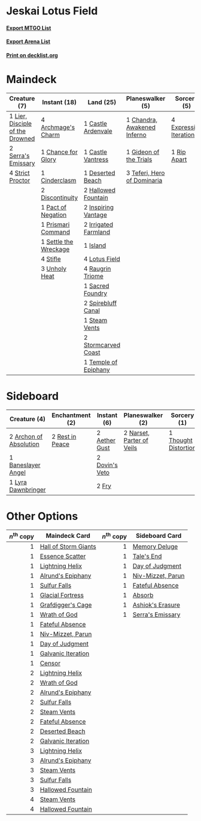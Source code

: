 # Jeskai Lotus Field

#### [Export MTGO List](../collection/Jeskai%20Lotus%20Field/Jeskai%20Lotus%20Field.txt)
#### [Export Arena List](../collection/Jeskai%20Lotus%20Field/Jeskai%20Lotus%20Field_arena.txt)
#### [Print on decklist.org](http://decklist.org/?deckmain=4%09Archmage's%20Charm%0A1%09Castle%20Ardenvale%0A1%09Castle%20Vantress%0A1%09Chance%20for%20Glory%0A1%09Chandra,%20Awakened%20Inferno%0A1%09Cinderclasm%0A1%09Deserted%20Beach%0A2%09Discontinuity%0A4%09Expressive%20Iteration%0A1%09Gideon%20of%20the%20Trials%0A2%09Hallowed%20Fountain%0A2%09Inspiring%20Vantage%0A2%09Irrigated%20Farmland%0A1%09Island%0A1%09Lier,%20Disciple%20of%20the%20Drowned%0A4%09Lotus%20Field%0A1%09Pact%20of%20Negation%0A1%09Prismari%20Command%0A4%09Raugrin%20Triome%0A1%09Rip%20Apart%0A1%09Sacred%20Foundry%0A2%09Serra's%20Emissary%0A1%09Settle%20the%20Wreckage%0A2%09Spirebluff%20Canal%0A1%09Steam%20Vents%0A4%09Stifle%0A2%09Stormcarved%20Coast%0A4%09Strict%20Proctor%0A3%09Teferi,%20Hero%20of%20Dominaria%0A1%09Temple%20of%20Epiphany%0A3%09Unholy%20Heat&deckside=2%09Aether%20Gust%0A2%09Archon%20of%20Absolution%0A1%09Baneslayer%20Angel%0A2%09Dovin's%20Veto%0A2%09Fry%0A1%09Lyra%20Dawnbringer%0A2%09Narset,%20Parter%20of%20Veils%0A2%09Rest%20in%20Peace%0A1%09Thought%20Distortion)
# Maindeck

|                                               Creature (7)                                               |                                          Instant (18)                                          |                                           Land (25)                                           |                                           Planeswalker (5)                                           |                                           Sorcery (5)                                           |
|----------------------------------------------------------------------------------------------------------|------------------------------------------------------------------------------------------------|-----------------------------------------------------------------------------------------------|------------------------------------------------------------------------------------------------------|-------------------------------------------------------------------------------------------------|
|1 [Lier, Disciple of the Drowned](http://gatherer.wizards.com/Pages/Card/Details.aspx?multiverseid=534821)|4 [Archmage's Charm](http://gatherer.wizards.com/Pages/Card/Details.aspx?multiverseid=463989)   |1 [Castle Ardenvale](http://gatherer.wizards.com/Pages/Card/Details.aspx?multiverseid=473200)  |1 [Chandra, Awakened Inferno](http://gatherer.wizards.com/Pages/Card/Details.aspx?multiverseid=466881)|4 [Expressive Iteration](http://gatherer.wizards.com/Pages/Card/Details.aspx?multiverseid=513678)|
|2 [Serra's Emissary](http://gatherer.wizards.com/Pages/Card/Details.aspx?multiverseid=522106)             |1 [Chance for Glory](http://gatherer.wizards.com/Pages/Card/Details.aspx?multiverseid=452909)   |1 [Castle Vantress](http://gatherer.wizards.com/Pages/Card/Details.aspx?multiverseid=473204)   |1 [Gideon of the Trials](http://gatherer.wizards.com/Pages/Card/Details.aspx?multiverseid=426716)     |1 [Rip Apart](http://gatherer.wizards.com/Pages/Card/Details.aspx?multiverseid=513717)           |
|4 [Strict Proctor](http://gatherer.wizards.com/Pages/Card/Details.aspx?multiverseid=513510)               |1 [Cinderclasm](http://gatherer.wizards.com/Pages/Card/Details.aspx?multiverseid=491776)        |1 [Deserted Beach](http://gatherer.wizards.com/Pages/Card/Details.aspx?multiverseid=535058)    |3 [Teferi, Hero of Dominaria](http://gatherer.wizards.com/Pages/Card/Details.aspx?multiverseid=443095)|                                                                                                 |
|                                                                                                          |2 [Discontinuity](http://gatherer.wizards.com/Pages/Card/Details.aspx?multiverseid=488248)      |2 [Hallowed Fountain](http://gatherer.wizards.com/Pages/Card/Details.aspx?multiverseid=97071)  |                                                                                                      |                                                                                                 |
|                                                                                                          |1 [Pact of Negation](http://gatherer.wizards.com/Pages/Card/Details.aspx?multiverseid=442057)   |2 [Inspiring Vantage](http://gatherer.wizards.com/Pages/Card/Details.aspx?multiverseid=417819) |                                                                                                      |                                                                                                 |
|                                                                                                          |1 [Prismari Command](http://gatherer.wizards.com/Pages/Card/Details.aspx?multiverseid=513706)   |2 [Irrigated Farmland](http://gatherer.wizards.com/Pages/Card/Details.aspx?multiverseid=426947)|                                                                                                      |                                                                                                 |
|                                                                                                          |1 [Settle the Wreckage](http://gatherer.wizards.com/Pages/Card/Details.aspx?multiverseid=435186)|1 [Island](http://gatherer.wizards.com/Pages/Card/Details.aspx?multiverseid=439857)            |                                                                                                      |                                                                                                 |
|                                                                                                          |4 [Stifle](http://gatherer.wizards.com/Pages/Card/Details.aspx?multiverseid=382377)             |4 [Lotus Field](http://gatherer.wizards.com/Pages/Card/Details.aspx?multiverseid=467003)       |                                                                                                      |                                                                                                 |
|                                                                                                          |3 [Unholy Heat](http://gatherer.wizards.com/Pages/Card/Details.aspx?multiverseid=522221)        |4 [Raugrin Triome](http://gatherer.wizards.com/Pages/Card/Details.aspx?multiverseid=479771)    |                                                                                                      |                                                                                                 |
|                                                                                                          |                                                                                                |1 [Sacred Foundry](http://gatherer.wizards.com/Pages/Card/Details.aspx?multiverseid=405106)    |                                                                                                      |                                                                                                 |
|                                                                                                          |                                                                                                |2 [Spirebluff Canal](http://gatherer.wizards.com/Pages/Card/Details.aspx?multiverseid=417822)  |                                                                                                      |                                                                                                 |
|                                                                                                          |                                                                                                |1 [Steam Vents](http://gatherer.wizards.com/Pages/Card/Details.aspx?multiverseid=405109)       |                                                                                                      |                                                                                                 |
|                                                                                                          |                                                                                                |2 [Stormcarved Coast](http://gatherer.wizards.com/Pages/Card/Details.aspx?multiverseid=541141) |                                                                                                      |                                                                                                 |
|                                                                                                          |                                                                                                |1 [Temple of Epiphany](http://gatherer.wizards.com/Pages/Card/Details.aspx?multiverseid=442808)|                                                                                                      |                                                                                                 |


# Sideboard

|                                          Creature (4)                                           |                                     Enchantment (2)                                      |                                       Instant (6)                                       |                                          Planeswalker (2)                                          |                                          Sorcery (1)                                          |
|-------------------------------------------------------------------------------------------------|------------------------------------------------------------------------------------------|-----------------------------------------------------------------------------------------|----------------------------------------------------------------------------------------------------|-----------------------------------------------------------------------------------------------|
|2 [Archon of Absolution](http://gatherer.wizards.com/Pages/Card/Details.aspx?multiverseid=472965)|2 [Rest in Peace](http://gatherer.wizards.com/Pages/Card/Details.aspx?multiverseid=442021)|2 [Aether Gust](http://gatherer.wizards.com/Pages/Card/Details.aspx?multiverseid=466796) |2 [Narset, Parter of Veils](http://gatherer.wizards.com/Pages/Card/Details.aspx?multiverseid=460988)|1 [Thought Distortion](http://gatherer.wizards.com/Pages/Card/Details.aspx?multiverseid=466871)|
|1 [Baneslayer Angel](http://gatherer.wizards.com/Pages/Card/Details.aspx?multiverseid=191065)    |                                                                                          |2 [Dovin's Veto](http://gatherer.wizards.com/Pages/Card/Details.aspx?multiverseid=461120)|                                                                                                    |                                                                                               |
|1 [Lyra Dawnbringer](http://gatherer.wizards.com/Pages/Card/Details.aspx?multiverseid=442914)    |                                                                                          |2 [Fry](http://gatherer.wizards.com/Pages/Card/Details.aspx?multiverseid=466894)         |                                                                                                    |                                                                                               |


# Other Options

|*n*<sup>th</sup> copy|                                         Maindeck Card                                         |*n*<sup>th</sup> copy|                                       Sideboard Card                                       |
|--------------------:|-----------------------------------------------------------------------------------------------|--------------------:|--------------------------------------------------------------------------------------------|
|                    1|[Hall of Storm Giants](http://gatherer.wizards.com/Pages/Card/Details.aspx?multiverseid=527544)|                    1|[Memory Deluge](http://gatherer.wizards.com/Pages/Card/Details.aspx?multiverseid=534825)    |
|                    1|[Essence Scatter](http://gatherer.wizards.com/Pages/Card/Details.aspx?multiverseid=426754)     |                    1|[Tale's End](http://gatherer.wizards.com/Pages/Card/Details.aspx?multiverseid=466831)       |
|                    1|[Lightning Helix](http://gatherer.wizards.com/Pages/Card/Details.aspx?multiverseid=249386)     |                    1|[Day of Judgment](http://gatherer.wizards.com/Pages/Card/Details.aspx?multiverseid=439344)  |
|                    1|[Alrund's Epiphany](http://gatherer.wizards.com/Pages/Card/Details.aspx?multiverseid=503648)   |                    1|[Niv-Mizzet, Parun](http://gatherer.wizards.com/Pages/Card/Details.aspx?multiverseid=452942)|
|                    1|[Sulfur Falls](http://gatherer.wizards.com/Pages/Card/Details.aspx?multiverseid=443135)        |                    1|[Fateful Absence](http://gatherer.wizards.com/Pages/Card/Details.aspx?multiverseid=534774)  |
|                    1|[Glacial Fortress](http://gatherer.wizards.com/Pages/Card/Details.aspx?multiverseid=190562)    |                    1|[Absorb](http://gatherer.wizards.com/Pages/Card/Details.aspx?multiverseid=23155)            |
|                    1|[Grafdigger's Cage](http://gatherer.wizards.com/Pages/Card/Details.aspx?multiverseid=278452)   |                    1|[Ashiok's Erasure](http://gatherer.wizards.com/Pages/Card/Details.aspx?multiverseid=476294) |
|                    1|[Wrath of God](http://gatherer.wizards.com/Pages/Card/Details.aspx?multiverseid=129808)        |                    1|[Serra's Emissary](http://gatherer.wizards.com/Pages/Card/Details.aspx?multiverseid=522106) |
|                    1|[Fateful Absence](http://gatherer.wizards.com/Pages/Card/Details.aspx?multiverseid=534774)     |                     |                                                                                            |
|                    1|[Niv-Mizzet, Parun](http://gatherer.wizards.com/Pages/Card/Details.aspx?multiverseid=452942)   |                     |                                                                                            |
|                    1|[Day of Judgment](http://gatherer.wizards.com/Pages/Card/Details.aspx?multiverseid=439344)     |                     |                                                                                            |
|                    1|[Galvanic Iteration](http://gatherer.wizards.com/Pages/Card/Details.aspx?multiverseid=535018)  |                     |                                                                                            |
|                    1|[Censor](http://gatherer.wizards.com/Pages/Card/Details.aspx?multiverseid=426748)              |                     |                                                                                            |
|                    2|[Lightning Helix](http://gatherer.wizards.com/Pages/Card/Details.aspx?multiverseid=249386)     |                     |                                                                                            |
|                    2|[Wrath of God](http://gatherer.wizards.com/Pages/Card/Details.aspx?multiverseid=129808)        |                     |                                                                                            |
|                    2|[Alrund's Epiphany](http://gatherer.wizards.com/Pages/Card/Details.aspx?multiverseid=503648)   |                     |                                                                                            |
|                    2|[Sulfur Falls](http://gatherer.wizards.com/Pages/Card/Details.aspx?multiverseid=443135)        |                     |                                                                                            |
|                    2|[Steam Vents](http://gatherer.wizards.com/Pages/Card/Details.aspx?multiverseid=405109)         |                     |                                                                                            |
|                    2|[Fateful Absence](http://gatherer.wizards.com/Pages/Card/Details.aspx?multiverseid=534774)     |                     |                                                                                            |
|                    2|[Deserted Beach](http://gatherer.wizards.com/Pages/Card/Details.aspx?multiverseid=535058)      |                     |                                                                                            |
|                    2|[Galvanic Iteration](http://gatherer.wizards.com/Pages/Card/Details.aspx?multiverseid=535018)  |                     |                                                                                            |
|                    3|[Lightning Helix](http://gatherer.wizards.com/Pages/Card/Details.aspx?multiverseid=249386)     |                     |                                                                                            |
|                    3|[Alrund's Epiphany](http://gatherer.wizards.com/Pages/Card/Details.aspx?multiverseid=503648)   |                     |                                                                                            |
|                    3|[Steam Vents](http://gatherer.wizards.com/Pages/Card/Details.aspx?multiverseid=405109)         |                     |                                                                                            |
|                    3|[Sulfur Falls](http://gatherer.wizards.com/Pages/Card/Details.aspx?multiverseid=443135)        |                     |                                                                                            |
|                    3|[Hallowed Fountain](http://gatherer.wizards.com/Pages/Card/Details.aspx?multiverseid=97071)    |                     |                                                                                            |
|                    4|[Steam Vents](http://gatherer.wizards.com/Pages/Card/Details.aspx?multiverseid=405109)         |                     |                                                                                            |
|                    4|[Hallowed Fountain](http://gatherer.wizards.com/Pages/Card/Details.aspx?multiverseid=97071)    |                     |                                                                                            |

